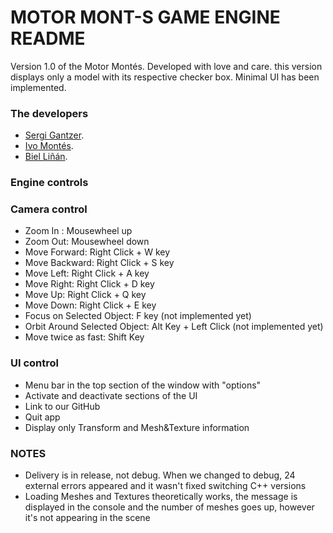 # MOTOR MONT-S GAME ENGINE README

Version 1.0 of the Motor Montés. Developed with love and care. this version displays only a model with its 
respective checker box. Minimal UI has been implemented. 

### The developers

- [Sergi Gantzer](https://github.com/sgantzer12).
- [Ivo Montés](https://github.com/Ivomm9).
- [Biel Liñán](https://github.com/Drauguer).

### Engine controls

### Camera control
- Zoom In : Mousewheel up
- Zoom Out: Mousewheel down
- Move Forward: Right Click + W key
- Move Backward: Right Click + S key
- Move Left: Right Click + A key
- Move Right: Right Click + D key
- Move Up: Right Click + Q key
- Move Down: Right Click + E key
- Focus on Selected Object: F key (not implemented yet)
- Orbit Around Selected Object: Alt Key + Left Click (not implemented yet)
- Move twice as fast: Shift Key

### UI control
- Menu bar in the top section of the window with "options"
- Activate and deactivate sections of the UI
- Link to our GitHub
- Quit app
- Display only Transform and Mesh&Texture information

### NOTES
- Delivery is in release, not debug. When we changed to debug, 24 external errors appeared and it wasn't fixed switching C++ versions
- Loading Meshes and Textures theoretically works, the message is displayed in the console and the number of meshes goes up, however it's not appearing in the scene

